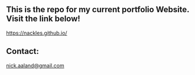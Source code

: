 ## This is the repo for my current portfolio Website. Visit the link below!
https://nackles.github.io/

## Contact:
nick.aaland@gmail.com
